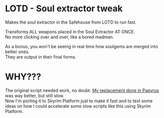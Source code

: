 # LOTD - Soul extractor tweak

Makes the soul extractor in the Safehouse from LOTD to run fast.

Transforms ALL weapons placed in the Soul Extractor AT ONCE.\
No more clicking over and over, like a bored madman.

As a bonus, you won't be seeing in real time how soulgems are merged into better ones.\
They are output in their final forms.

# WHY???

The original script needed work, no doubt. [My replacement done in Papyrus][PapyrusV] was way better, but still slow.\
Now I'm porting it to Skyrim Platform just to make it fast and to test some ideas on how I could accelerate some slow scripts like this using Skyrim Platform.

[PapyrusV]: papyrus%20version
